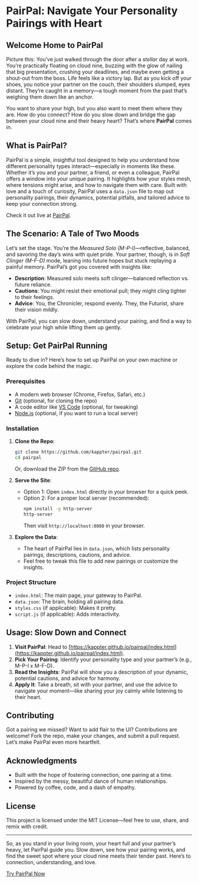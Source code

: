 # PairPal: Navigate Your Personality Pairings with Heart

## Welcome Home to PairPal

Picture this: You’ve just walked through the door after a *stellar* day at work. You’re practically floating on cloud nine, buzzing with the glow of nailing that big presentation, crushing your deadlines, and maybe even getting a shout-out from the boss. Life feels like a victory lap. But as you kick off your shoes, you notice your partner on the couch, their shoulders slumped, eyes distant. They’re caught in a memory—a tough moment from the past that’s weighing them down like an anchor.

You want to share your high, but you also want to meet them where they are. How do you connect? How do you slow down and bridge the gap between your cloud nine and their heavy heart? That’s where **PairPal** comes in.

## What is PairPal?

PairPal is a simple, insightful tool designed to help you understand how different personality types interact—especially in moments like these. Whether it’s you and your partner, a friend, or even a colleague, PairPal offers a window into your unique pairing. It highlights how your styles mesh, where tensions might arise, and how to navigate them with care. Built with love and a touch of curiosity, PairPal uses a `data.json` file to map out personality pairings, their dynamics, potential pitfalls, and tailored advice to keep your connection strong.

Check it out live at [PairPal](https://kappter.github.io/pairpal/index.html).

## The Scenario: A Tale of Two Moods

Let’s set the stage. You’re the *Measured Solo (M-P-I)*—reflective, balanced, and savoring the day’s wins with quiet pride. Your partner, though, is in *Soft Clinger (M-F-D)* mode, leaning into future hopes but stuck replaying a painful memory. PairPal’s got you covered with insights like:

- **Description**: Measured solo meets soft clinger—balanced reflection vs. future reliance.
- **Cautions**: You might resist their emotional pull; they might cling tighter to their feelings.
- **Advice**: You, the Chronicler, respond evenly. They, the Futurist, share their vision mildly.

With PairPal, you can slow down, understand your pairing, and find a way to celebrate your high while lifting them up gently.

## Setup: Get PairPal Running

Ready to dive in? Here’s how to set up PairPal on your own machine or explore the code behind the magic.

### Prerequisites
- A modern web browser (Chrome, Firefox, Safari, etc.)
- [Git](https://git-scm.com/) (optional, for cloning the repo)
- A code editor like [VS Code](https://code.visualstudio.com/) (optional, for tweaking)
- [Node.js](https://nodejs.org/) (optional, if you want to run a local server)

### Installation
1. **Clone the Repo**:
   ```bash
   git clone https://github.com/kappter/pairpal.git
   cd pairpal
   ```
   Or, download the ZIP from the [GitHub repo](https://github.com/kappter/pairpal).

2. **Serve the Site**:
   - Option 1: Open `index.html` directly in your browser for a quick peek.
   - Option 2: For a proper local server (recommended):
     ```bash
     npm install -g http-server
     http-server
     ```
     Then visit `http://localhost:8080` in your browser.

3. **Explore the Data**:
   - The heart of PairPal lies in `data.json`, which lists personality pairings, descriptions, cautions, and advice.
   - Feel free to tweak this file to add new pairings or customize the insights.

### Project Structure
- `index.html`: The main page, your gateway to PairPal.
- `data.json`: The brain, holding all pairing data.
- `styles.css` (if applicable): Makes it pretty.
- `script.js` (if applicable): Adds interactivity.

## Usage: Slow Down and Connect

1. **Visit PairPal**: Head to [https://kappter.github.io/pairpal/index.html](https://kappter.github.io/pairpal/index.html).
2. **Pick Your Pairing**: Identify your personality type and your partner’s (e.g., M-P-I x M-F-D).
3. **Read the Insights**: PairPal will show you a description of your dynamic, potential cautions, and advice for harmony.
4. **Apply It**: Take a breath, sit with your partner, and use the advice to navigate your moment—like sharing your joy calmly while listening to their heart.

## Contributing

Got a pairing we missed? Want to add flair to the UI? Contributions are welcome! Fork the repo, make your changes, and submit a pull request. Let’s make PairPal even more heartfelt.

## Acknowledgments

- Built with the hope of fostering connection, one pairing at a time.
- Inspired by the messy, beautiful dance of human relationships.
- Powered by coffee, code, and a dash of empathy.

## License

This project is licensed under the MIT License—feel free to use, share, and remix with credit.

---

So, as you stand in your living room, your heart full and your partner’s heavy, let PairPal guide you. Slow down, see how your pairing works, and find the sweet spot where your cloud nine meets their tender past. Here’s to connection, understanding, and love.

[Try PairPal Now](https://kappter.github.io/pairpal/index.html)
